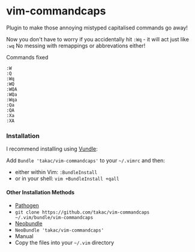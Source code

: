 # vim-commandcaps

Plugin to make those annoying mistyped capitalised commands go away!

Now you don't have to worry if you accidentally hit `:Wq` - it will act just like `:wq`
No messing with remappings or abbrevations either!

Commands fixed

    :W
	:Q
	:Wq
	:WQ
	:WQA
	:WQa
	:Wqa
	:Qa
	:QA
	:Xa
	:XA

### Installation
I recommend installing using [Vundle](https://github.com/gmarik/vundle):

Add `Bundle 'takac/vim-commandcaps'` to your `~/.vimrc` and then:

* either within Vim: `:BundleInstall`
* or in your shell: `vim +BundleInstall +qall`

#### Other Installation Methods
*  [Pathogen](https://github.com/tpope/vim-pathogen)
  *  `git clone https://github.com/takac/vim-commandcaps ~/.vim/bundle/vim-commandcaps`
*  [Neobundle](https://github.com/Shougo/neobundle.vim)
  *  `NeoBundle 'takac/vim-commandcaps'`
*  Manual
  *  Copy the files into your `~/.vim` directory
